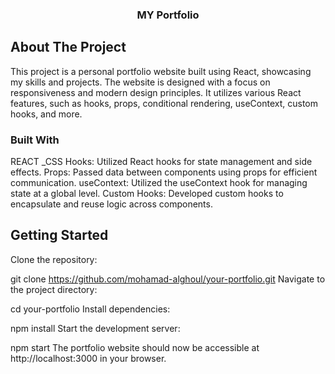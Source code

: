 

<!-- PROJECT LOGO -->

<div align="center">

  <h3 align="center">MY Portfolio</h3>

 
</div>




## About The Project


This project is a personal portfolio website built using React, showcasing my skills and projects. The website is designed with a focus on responsiveness and modern design principles. It utilizes various React features, such as hooks, props, conditional rendering, useContext, custom hooks, and more.




### Built With
REACT _CSS 
Hooks: Utilized React hooks for state management and side effects.
Props: Passed data between components using props for efficient communication.
useContext: Utilized the useContext hook for managing state at a global level.
Custom Hooks: Developed custom hooks to encapsulate and reuse logic across components.



## Getting Started


Clone the repository:


git clone https://github.com/mohamad-alghoul/your-portfolio.git
Navigate to the project directory:


cd your-portfolio
Install dependencies:


npm install
Start the development server:


npm start
The portfolio website should now be accessible at http://localhost:3000 in your browser.














